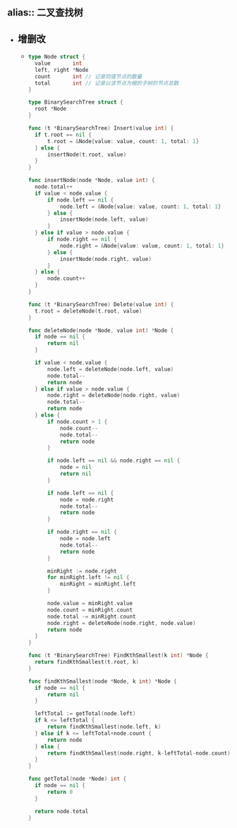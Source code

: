 alias:: 二叉查找树
-
- ## 增删改
	- ```go
	  type Node struct {
	  	value       int
	  	left, right *Node
	  	count       int // 记录同值节点的数量
	  	total       int // 记录以该节点为根的子树的节点总数
	  }
	  
	  type BinarySearchTree struct {
	  	root *Node
	  }
	  
	  func (t *BinarySearchTree) Insert(value int) {
	  	if t.root == nil {
	  		t.root = &Node{value: value, count: 1, total: 1}
	  	} else {
	  		insertNode(t.root, value)
	  	}
	  }
	  
	  func insertNode(node *Node, value int) {
	  	node.total++
	  	if value < node.value {
	  		if node.left == nil {
	  			node.left = &Node{value: value, count: 1, total: 1}
	  		} else {
	  			insertNode(node.left, value)
	  		}
	  	} else if value > node.value {
	  		if node.right == nil {
	  			node.right = &Node{value: value, count: 1, total: 1}
	  		} else {
	  			insertNode(node.right, value)
	  		}
	  	} else {
	  		node.count++
	  	}
	  }
	  
	  func (t *BinarySearchTree) Delete(value int) {
	  	t.root = deleteNode(t.root, value)
	  }
	  
	  func deleteNode(node *Node, value int) *Node {
	  	if node == nil {
	  		return nil
	  	}
	  
	  	if value < node.value {
	  		node.left = deleteNode(node.left, value)
	  		node.total--
	  		return node
	  	} else if value > node.value {
	  		node.right = deleteNode(node.right, value)
	  		node.total--
	  		return node
	  	} else {
	  		if node.count > 1 {
	  			node.count--
	  			node.total--
	  			return node
	  		}
	  
	  		if node.left == nil && node.right == nil {
	  			node = nil
	  			return nil
	  		}
	  
	  		if node.left == nil {
	  			node = node.right
	  			node.total--
	  			return node
	  		}
	  
	  		if node.right == nil {
	  			node = node.left
	  			node.total--
	  			return node
	  		}
	  
	  		minRight := node.right
	  		for minRight.left != nil {
	  			minRight = minRight.left
	  		}
	  
	  		node.value = minRight.value
	  		node.count = minRight.count
	  		node.total -= minRight.count
	  		node.right = deleteNode(node.right, node.value)
	  		return node
	  	}
	  }
	  
	  func (t *BinarySearchTree) FindKthSmallest(k int) *Node {
	  	return findKthSmallest(t.root, k)
	  }
	  
	  func findKthSmallest(node *Node, k int) *Node {
	  	if node == nil {
	  		return nil
	  	}
	  
	  	leftTotal := getTotal(node.left)
	  	if k <= leftTotal {
	  		return findKthSmallest(node.left, k)
	  	} else if k <= leftTotal+node.count {
	  		return node
	  	} else {
	  		return findKthSmallest(node.right, k-leftTotal-node.count)
	  	}
	  }
	  
	  func getTotal(node *Node) int {
	  	if node == nil {
	  		return 0
	  	}
	  
	  	return node.total
	  }
	  ```